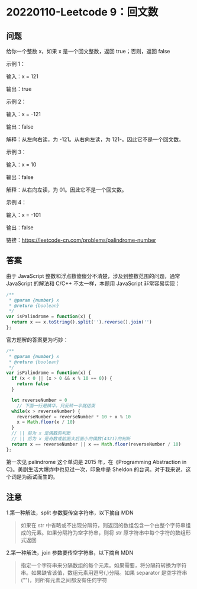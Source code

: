 # 20220110-Leetcode 9：回文数

## 问题

给你一个整数 x，如果 x 是一个回文整数，返回 true；否则，返回 false

示例 1：

输入：x = 121

输出：true

示例 2：

输入：x = -121

输出：false

解释：从左向右读，为 -121。从右向左读，为 121-。因此它不是一个回文数。

示例 3：

输入：x = 10

输出：false

解释：从右向左读，为 01。因此它不是一个回文数。

示例 4：

输入：x = -101

输出：false

链接：https://leetcode-cn.com/problems/palindrome-number

## 答案

由于 JavaScript 整数和浮点数傻傻分不清楚，涉及到整数范围的问题，通常 JavaScript 的解法和 C/C++ 不太一样，本题用 JavaScript 非常容易实现：

```JavaScript
/**
 * @param {number} x
 * @return {boolean}
 */
var isPalindrome = function(x) {
  return x == x.toString().split('').reverse().join('')
};
```

官方题解的答案更为巧妙：


```JavaScript
/**
 * @param {number} x
 * @return {boolean}
 */
var isPalindrome = function(x) {
  if (x < 0 || (x > 0 && x % 10 == 0)) {
    return false
  }

  let reverseNumber = 0
    // 下面一行是精华，只反转一半就结束
  while(x > reverseNumber) {
    reverseNumber = reverseNumber * 10 + x % 10
    x = Math.floor(x / 10)
  }
  // || 前为 x 是偶数的判断
  // || 后为 x 是奇数或前面大后面小的偶数(4321)的判断
  return x == reverseNumber || x == Math.floor(reverseNumber / 10)
};
```

第一次见 palindrome 这个单词是 2015 年，在《Programming Abstraction in C》。美剧生活大爆炸中也见过一次，印象中是 Sheldon 的台词。对于我来说，这个词是为面试而生的。 

## 注意

1.第一种解法，split 参数要传空字符串，以下摘自 MDN

> 如果在 str 中省略或不出现分隔符，则返回的数组包含一个由整个字符串组成的元素。如果分隔符为空字符串，则将 str 原字符串中每个字符的数组形式返回

2.第一种解法，join 参数要传空字符串，以下摘自 MDN

> 指定一个字符串来分隔数组的每个元素。如果需要，将分隔符转换为字符串。如果缺省该值，数组元素用逗号(,)分隔。如果 separator 是空字符串("")，则所有元素之间都没有任何字符















